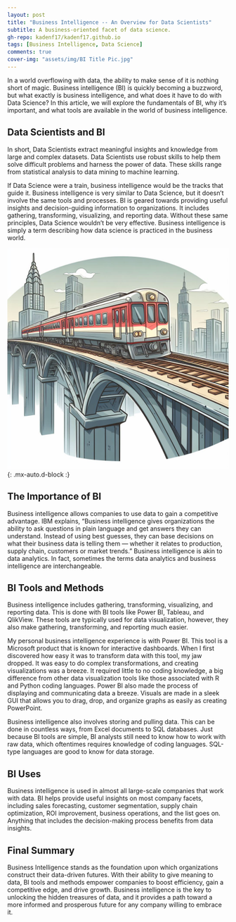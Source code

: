 ```yaml
---
layout: post
title: "Business Intelligence -- An Overview for Data Scientists"
subtitle: A business-oriented facet of data science.
gh-repo: kadenf17/kadenf17.github.io
tags: [Business Intelligence, Data Science]
comments: true
cover-img: "assets/img/BI Title Pic.jpg"
---
```


In a world overflowing with data, the ability to make sense of it is nothing short of magic. Business intelligence (BI) is quickly becoming a buzzword, but what exactly is business intelligence, and what does it have to do with Data Science? In this article, we will explore the fundamentals of BI, why it’s important, and what tools are available in the world of business intelligence.

## Data Scientists and BI

In short, Data Scientists extract meaningful insights and knowledge from large and complex datasets. Data Scientists use robust skills to help them solve difficult problems and harness the power of data. These skills range from statistical analysis to data mining to machine learning.

If Data Science were a train, business intelligence would be the tracks that guide it. Business intelligence is very similar to Data Science, but it doesn’t involve the same tools and processes. BI is geared towards providing useful insights and decision-guiding information to organizations. It includes gathering, transforming, visualizing, and reporting data. Without these same principles, Data Science wouldn’t be very effective. Business intelligence is simply a term describing how data science is practiced in the business world.

![Train](https://github.com/kadenf17/kadenf17.github.io/blob/master/assets/img/Cartoon%20Train.jpg){: .mx-auto.d-block :}

## The Importance of BI

Business intelligence allows companies to use data to gain a competitive advantage. IBM explains, “Business intelligence gives organizations the ability to ask questions in plain language and get answers they can understand. Instead of using best guesses, they can base decisions on what their business data is telling them — whether it relates to production, supply chain, customers or market trends.” Business intelligence is akin to data analytics. In fact, sometimes the terms data analytics and business intelligence are interchangeable.

## BI Tools and Methods

Business intelligence includes gathering, transforming, visualizing, and reporting data. This is done with BI tools like Power BI, Tableau, and QlikView. These tools are typically used for data visualization, however, they also make gathering, transforming, and reporting much easier.

 My personal business intelligence experience is with Power BI. This tool is a Microsoft product that is known for interactive dashboards. When I first discovered how easy it was to transform data with this tool, my jaw dropped. It was easy to do complex transformations, and creating visualizations was a breeze. It required little to no coding knowledge, a big difference from other data visualization tools like those associated with R and Python coding languages. Power BI also made the process of displaying and communicating data a breeze. Visuals are made in a sleek GUI that allows you to drag, drop, and organize graphs as easily as creating PowerPoint.
 
Business intelligence also involves storing and pulling data. This can be done in countless ways, from Excel documents to SQL databases. Just because BI tools are simple, BI analysts still need to know how to work with raw data, which oftentimes requires knowledge of coding languages. SQL-type languages are good to know for data storage.

## BI Uses

Business intelligence is used in almost all large-scale companies that work with data. BI helps provide useful insights on most company facets, including sales forecasting, customer segmentation, supply chain optimization, ROI improvement, business operations, and the list goes on. Anything that includes the decision-making process benefits from data insights.

## Final Summary

Business Intelligence stands as the foundation upon which organizations construct their data-driven futures. With their ability to give meaning to data, BI tools and methods empower companies to boost efficiency, gain a competitive edge, and drive growth. Business intelligence is the key to unlocking the hidden treasures of data, and it provides a path toward a more informed and prosperous future for any company willing to embrace it.

